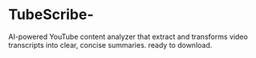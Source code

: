 # TubeScribe-
AI-powered YouTube content analyzer that extract and transforms video transcripts into clear, concise summaries. ready to download.
